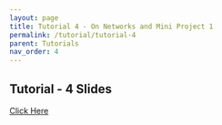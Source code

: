 ```yaml
---
layout: page
title: Tutorial 4 - On Networks and Mini Project 1
permalink: /tutorial/tutorial-4
parent: Tutorials
nav_order: 4
---
```


## Tutorial - 4 Slides
[Click Here](https://docs.google.com/presentation/d/1_FbUWx2Y7FD6nbRB8g3rP7Q1pknO3EXvP2pQfY0Xjv4/edit?usp=sharing)
